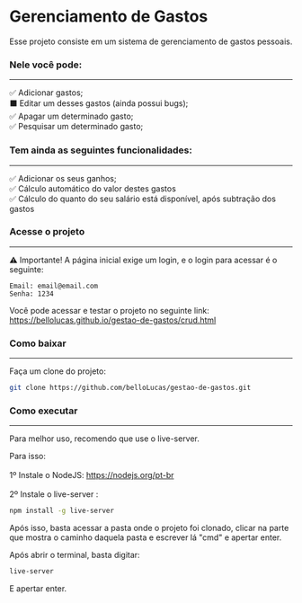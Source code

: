 # Gerenciamento de Gastos

Esse projeto consiste em um sistema de gerenciamento de gastos pessoais.

### Nele você pode:

---

✅ Adicionar gastos; <br>
⬛ Editar um desses gastos (ainda possui bugs); <br>
✅ Apagar um determinado gasto; <br>
✅ Pesquisar um determinado gasto;

### Tem ainda as seguintes funcionalidades:

---

✅ Adicionar os seus ganhos; <br>
✅ Cálculo automático do valor destes gastos <br>
✅ Cálculo do quanto do seu salário está disponível, após subtração dos gastos <br>

### Acesse o projeto

---

⚠️ Importante! A página inicial exige um login, e o login para acessar é o seguinte:

```
Email: email@email.com
Senha: 1234
```

Você pode acessar e testar o projeto no seguinte link: https://bellolucas.github.io/gestao-de-gastos/crud.html

### Como baixar

---

Faça um clone do projeto: <br>

```bash
git clone https://github.com/belloLucas/gestao-de-gastos.git
```

### Como executar

---

Para melhor uso, recomendo que use o live-server.

Para isso: <br> <br>
1º Instale o NodeJS: https://nodejs.org/pt-br <br> <br>
2º Instale o live-server :

```bash
npm install -g live-server
```

Após isso, basta acessar a pasta onde o projeto foi clonado, clicar na parte que mostra o caminho daquela pasta e escrever lá "cmd" e apertar enter.

Após abrir o terminal, basta digitar:

```bash
live-server
```

E apertar enter.
